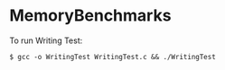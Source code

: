 # MemoryBenchmarks

To run Writing Test:
```
$ gcc -o WritingTest WritingTest.c && ./WritingTest
```
